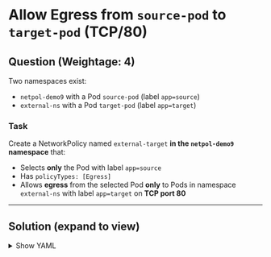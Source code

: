 # Allow Egress from `source-pod` to `target-pod` (TCP/80)

## **Question (Weightage: 4)**

Two namespaces exist:
- `netpol-demo9` with a Pod `source-pod` (label `app=source`)
- `external-ns` with a Pod `target-pod` (label `app=target`)

### **Task**

Create a NetworkPolicy named `external-target` **in the `netpol-demo9` namespace** that:
- Selects **only** the Pod with label `app=source`
- Has `policyTypes: [Egress]`
- Allows **egress** from the selected Pod **only** to Pods in namespace `external-ns` with label `app=target` on **TCP port 80**


---

## **Solution (expand to view)**

<details>
<summary>Show YAML</summary>
**Same namespace → just use podSelector.**
**Cross namespace → use namespaceSelector + podSelector together (so you don’t accidentally allow Pods in other namespaces that reuse the same labels).**
```yaml
apiVersion: networking.k8s.io/v1
kind: NetworkPolicy
metadata:
  name: external-target
  namespace: netpol-demo9
spec:
  podSelector:
    matchLabels:
      app: source
  policyTypes:
  - Egress
  egress:
  - to:
    - namespaceSelector:
        matchLabels:
          kubernetes.io/metadata.name: external-ns
      podSelector:
        matchLabels:
          app: target
    ports:
    - protocol: TCP
      port: 80
```
</details>
